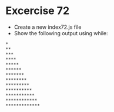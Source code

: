 # Excercise 72

* Create a new index72.js file
* Show the following output using while:
```
*
**
***
****
*****
******
*******
********
*********
**********
***********
************
*************
```